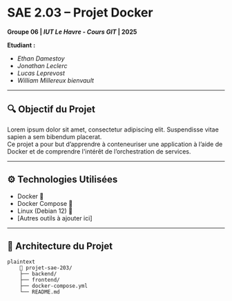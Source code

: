 # SAE 2.03 – Projet Docker
**Groupe 06 | *IUT Le Havre - Cours GIT* | 2025**

**Etudiant :**

- *Ethan Damestoy*
- *Jonathan Leclerc*
- *Lucas Leprevost*
- *William Millereux bienvault*

---

## 🔍 Objectif du Projet

Lorem ipsum dolor sit amet, consectetur adipiscing elit. Suspendisse vitae sapien a sem bibendum placerat.  
Ce projet a pour but d’apprendre à conteneuriser une application à l’aide de Docker et de comprendre l'intérêt de l’orchestration de services.

---

## ⚙️ Technologies Utilisées

- Docker 🐳
- Docker Compose 🧩
- Linux (Debian 12) 🐧
- [Autres outils à ajouter ici]

---

## 🧱 Architecture du Projet

```
plaintext
    📁 projet-sae-203/
    ├── backend/
    ├── frontend/
    ├── docker-compose.yml
    └── README.md
```